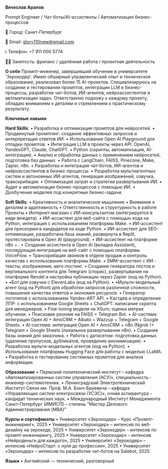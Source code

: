 **Вячеслав Арапов**

Prompt Engineer / Чат-боты/AI-ассистенты / Автоматизация бизнес-процессов

📍 Город: Санкт-Петербург

📧 Email: glory110new@gmail.com

📞 Телефон: +7 911 000 5774

🧑‍💻 Занятость: фриланс / удалённая работа / проектная деятельность

**О себе**
Промпт-инженер, завершивший обучение в университете 'Зерокодер'. Имею обширный управленческий опыт и техническое образование, реализовал более 15 AI-проектов. Специализируюсь на создании и тестировании промптов, интеграции LLM в бизнес-процессы, разработке чат-ботов, ИИ-агентов, нейроассистентов и автоматизации задач. Ответственно подхожу к каждому проекту, обладаю вниманием к деталям и стремлением к практическому результату.

**Ключевые навыки**

**Hard Skills**:
•	Разработка и оптимизация промптов для нейросетей.
•	Продвинутый промптинг: создание эффективных запросов и интерпретация ответов ИИ.
•	Использование Open AI Playground для отладки промптов.
•	Интеграция LLM в проекты через API: OpenAI, YandexGPT, Claude, ChatGPT.
•	Python (скрипты, автоматизация, AI-интеграция).
•	Анализ и обработка данных с применением нейросетей, подготовка баз данных.
•	Работа с LangChain, FAISS, Pinecone, Make, Zapier, n8n.
•	Разработка и интеграция чат-ботов, ИИ-агентов и нейроассистентов в бизнес-процессы.
•	Разработка мультиагентных систем и автономных ИИ-агентов, генерация изображений, озвучка, транскрибация.
•	Оптимизация затрат и стратегии развертывания ИИ.
•	Аудит и автоматизация бизнес-процессов с помощью ИИ.
•	Дообучение моделей под конкретные бизнес-задачи.

**Soft Skills**:
•	Креативность и аналитическое мышление
•	Внимание к деталям и адаптивность
•	Ответственность и структурность в работе
Проекты
•	Интернет-магазин с ИИ-консультантом (интегрируется в виде виждета).
•	ИИ-ассистент для веб-сайта с помощью кода на Python, интеграция с использованием платформы Make.
•	ИИ-ассистент для прескоринга кандидатов на коде Python.
•	ИИ-ассистент для SEO-оптимизации, разработана база знаний, развернута в Replit, протестирована в Open AI (playground). 
•	ИИ-ассистент на платформе n8n + .
•	Создание ассистента в Open AI (вкладка Assistant), последующая интеграция на веб-сайт с помощью платформы VoiceFlow.
•	Транскрибация звонков в отделе продаж и контроль качества с использование платформы Make.
•	SMM-ассистент с ИИ - тексты, изображения, авто-постинг.
•	Создание генератора постов и вертикального контента для Telegram (сторис), развертывание на платформе Rendel и настройка публикации через Zapier (код на Python).
•	•Бот для озвучки с ElevenLabs (код на Python).
•	•Мульти-модельный агент (код на Python) для обработки запросов различной сложности, повышение качества ответов и экономия ресуросв.
•	Генератор логотипов с использованием Yandex-ART API.
•	Кастдев и определение ЛПР: с использованием Google Sheets +  ChatGPT: написание скрипта для менеджеров.
•	Fine-tuning модели на XSum; оценка метрик обучения.
•	Поисковик резюме на FAISS + Telegram Bot.
•	AI-система: интеграция Open AI + AmoCRM + Albato + Wazzup + Telegram + Google Sheets.
•	AI-система: интеграция Open AI + AmoCRM + n8n (Ngrok )+ Telegram + Google Sheets (локальное развертывание n8n).
•	Создание базы знаний для заказчика.
•	Работа с датасетом: подготовка данных (удаление пропусков, дубликатов, проведение анонимизации).
•	Разработка мульти-модельных агентов (код на Python).
•	Использование платформы Hugging Face для работы с моделью LLaMA.
•	Разработка и тестирование системных промптов для анализа информации.

**Образование**
•	Пермский политехнический институт – кафедра «Автоматизированных систем управления (АСУ)», специальность - инженер-системотехник.
•	Ленинградский Электротехнический Институт Связи им. Проф. М.А. Бонч-Бруевича – кафедра «Управляющих систем электросвязи (УСЭС)», очная аспирантура - кандидат технических наук.
•	Международный Институт Менеджмента Санкт-Петербург (ИМИСП) – степень “Мастер Делового Администрирования (MBA)”

**Курсы и сертификаты**
•	Университет «Зерокодер» – Курс «Промпт-инжиниринг», 2025
•	Университет «Зерокодер» – интенсив по веб-дизайну на зерокоде, 2025
•	Университет «Зерокодер» – интенсив по промпт-инжинирингу, 2025
•	Университет «Зерокодер» – интенсив «Нейроденьги для каждого», 2025
•	Университет «Зерокодер» – интенсив «НейроСтарт: с нуля до профессии», 2025
•	Университет «Зерокодер» – интенсив по разработке чат-ботов на Salebot, 2025

**Языки**
•	Английский — технический, разговорный
